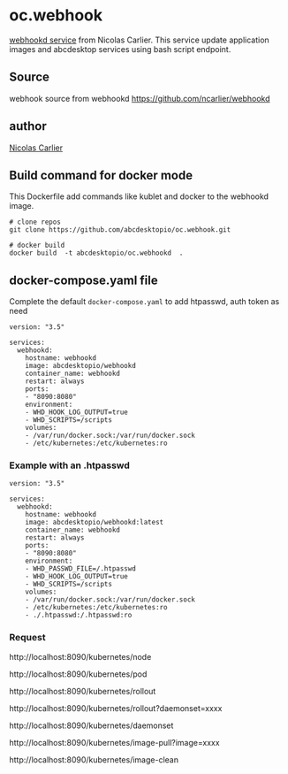 # oc.webhook

[webhookd service](https://github.com/ncarlier/webhookd) from Nicolas Carlier.
This service update application images and abcdesktop services using bash script endpoint.

## Source 
webhook source from webhookd https://github.com/ncarlier/webhookd

## author 
[Nicolas Carlier](https://github.com/ncarlier)

## Build command for docker mode

This Dockerfile add commands like kublet and docker to the webhookd image.

```
# clone repos
git clone https://github.com/abcdesktopio/oc.webhook.git

# docker build
docker build  -t abcdesktopio/oc.webhookd  .
```

## docker-compose.yaml file

Complete the default `docker-compose.yaml` to add htpasswd, auth token as need

```
version: "3.5"

services:
  webhookd:
    hostname: webhookd
    image: abcdesktopio/webhookd
    container_name: webhookd
    restart: always
    ports:
    - "8090:8080"
    environment:
    - WHD_HOOK_LOG_OUTPUT=true
    - WHD_SCRIPTS=/scripts
    volumes:
    - /var/run/docker.sock:/var/run/docker.sock
    - /etc/kubernetes:/etc/kubernetes:ro
```


### Example with an .htpasswd 

```
version: "3.5"

services:
  webhookd:
    hostname: webhookd
    image: abcdesktopio/webhookd:latest
    container_name: webhookd
    restart: always
    ports:
    - "8090:8080"
    environment:
    - WHD_PASSWD_FILE=/.htpasswd 
    - WHD_HOOK_LOG_OUTPUT=true
    - WHD_SCRIPTS=/scripts
    volumes:
    - /var/run/docker.sock:/var/run/docker.sock
    - /etc/kubernetes:/etc/kubernetes:ro
    - ./.htpasswd:/.htpasswd:ro
```


### Request 

http://localhost:8090/kubernetes/node

http://localhost:8090/kubernetes/pod

http://localhost:8090/kubernetes/rollout

http://localhost:8090/kubernetes/rollout?daemonset=xxxx

http://localhost:8090/kubernetes/daemonset

http://localhost:8090/kubernetes/image-pull?image=xxxx

http://localhost:8090/kubernetes/image-clean




